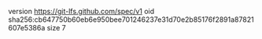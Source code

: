 version https://git-lfs.github.com/spec/v1
oid sha256:cb647750b60eb6e950bee701246237e31d70e2b85176f2891a87821607e5386a
size 7

